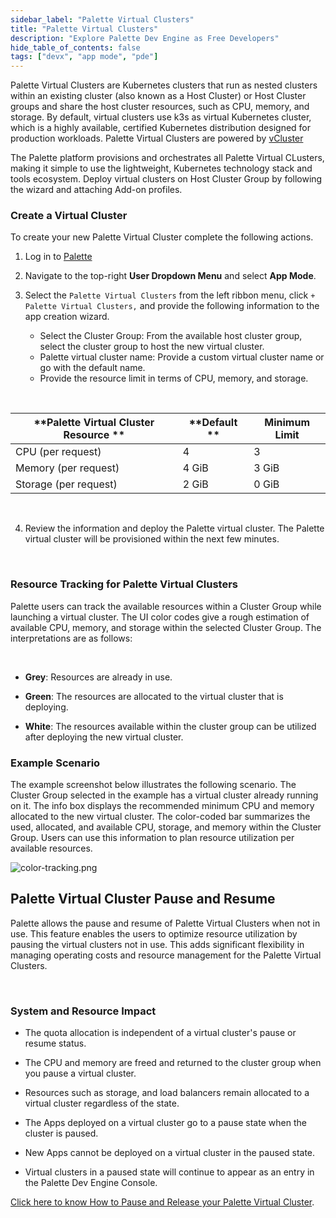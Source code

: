 ```yaml
---
sidebar_label: "Palette Virtual Clusters"
title: "Palette Virtual Clusters"
description: "Explore Palette Dev Engine as Free Developers"
hide_table_of_contents: false
tags: ["devx", "app mode", "pde"]
---
```


Palette Virtual Clusters are Kubernetes clusters that run as nested clusters within an existing cluster (also known as a Host Cluster) or Host Cluster groups and share the host cluster resources, such as CPU, memory, and storage. By default, virtual clusters use k3s as virtual Kubernetes cluster, which is a highly available, certified Kubernetes distribution designed for production workloads. Palette Virtual Clusters are powered by [vCluster](https://www.vcluster.com/)

The Palette platform provisions and orchestrates all Palette Virtual CLusters, making it simple to use the lightweight, Kubernetes technology stack and tools ecosystem. Deploy virtual clusters on Host Cluster Group by following the wizard and attaching Add-on profiles.

### Create a Virtual Cluster

To create your new Palette Virtual Cluster complete the following actions.


1. Log in to [Palette](https://console.spectrocloud.com)

2. Navigate to the top-right **User Dropdown Menu** and select **App Mode**.

3. Select the `Palette Virtual Clusters` from the left ribbon menu, click `+ Palette Virtual Clusters,` and provide the following information to the app creation wizard.
   * Select the Cluster Group: From the available host cluster group, select the cluster group to host the new virtual cluster.
   * Palette virtual cluster name: Provide a custom virtual cluster name or go with the default name.
   * Provide the resource limit in terms of CPU, memory, and storage.

 <br />

 |**Palette Virtual Cluster Resource ** | **Default    **   |**Minimum Limit**|
 |------------------------------|-------------------|-----------------|
 | CPU (per request)            | 4                 | 3               |
 | Memory (per request)         | 4 GiB             | 3 GiB           |
 | Storage (per request)        | 2 GiB            | 0 GiB           |

<br />


4. Review the information and deploy the Palette virtual cluster. The Palette virtual cluster will be provisioned within the next few minutes.

<br />

### Resource Tracking for Palette Virtual Clusters

Palette users can track the available resources within a Cluster Group while launching a virtual cluster. The UI color codes give a rough estimation of available CPU, memory, and storage within the selected Cluster Group. The interpretations are as follows:

<br />

* **Grey**: Resources are already in use.


* **Green**: The resources are allocated to the virtual cluster that is deploying.


* **White**: The resources available within the cluster group can be utilized after deploying the new virtual cluster.


### Example Scenario

The example screenshot below illustrates the following scenario. The Cluster Group selected in the example has a virtual cluster already running on it. The info box displays the recommended minimum CPU and memory allocated to the new virtual cluster. The color-coded bar summarizes the used, allocated, and available CPU, storage, and memory within the Cluster Group. Users can use this information to plan resource utilization per available resources.

![color-tracking.png](/color-tracking.png)


## Palette Virtual Cluster Pause and Resume

Palette allows the pause and resume of Palette Virtual Clusters when not in use. This feature enables the users to optimize resource utilization by pausing the virtual clusters not in use. This adds significant flexibility in managing operating costs and resource management for the Palette Virtual Clusters.

<br />

### System and Resource Impact

* The quota allocation is independent of a virtual cluster's pause or resume status.


* The CPU and memory are freed and returned to the cluster group when you pause a virtual cluster.


* Resources such as storage, and load balancers remain allocated to a virtual cluster regardless of the state.


* The Apps deployed on a virtual cluster go to a pause state when the cluster is paused.


* New Apps cannot be deployed on a virtual cluster in the paused state.


* Virtual clusters in a paused state will continue to appear as an entry in the Palette Dev Engine Console.


[Click here to know How to Pause and Release your Palette Virtual Cluster](/devx/palette-virtual-clusters/pause-restore-virtual-clusters).

